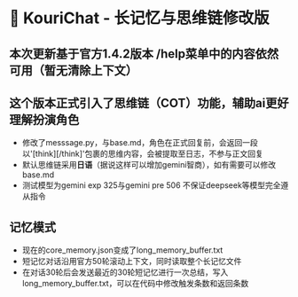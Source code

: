 # 🌸 KouriChat - 长记忆与思维链修改版

本次更新基于官方1.4.2版本 /help菜单中的内容依然可用（暂无清除上下文）
----------------------------

## 这个版本正式引入了思维链（COT）功能，辅助ai更好理解扮演角色

- 修改了messsage.py，与base.md，角色在正式回复前，会返回一段以'[think][/think]'包裹的思维内容，会被提取至日志，不参与正文回复
- 默认思维链采用**日语**（据说这样可以增加gemini智商），如有需要可以修改base.md
- 测试模型为gemini exp 325与gemini pre 506 不保证deepseek等模型完全遵从指令

## 记忆模式
- 现在的core_memory.json变成了long_memory_buffer.txt
- 短记忆对话沿用官方50轮滚动上下文，同时读取整个长记忆文件
- 在对话30轮后会发送最近的30轮短记忆进行一次总结，写入long_memory_buffer.txt，可以在代码中修改触发条数和返回条数




